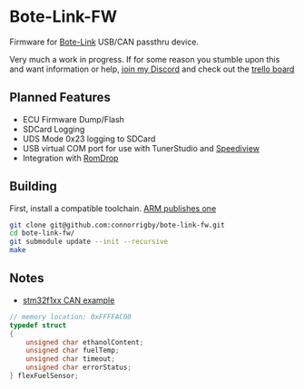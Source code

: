 # Bote-Link-FW

Firmware for [Bote-Link](https://github.com/connorrigby/bote-link) USB/CAN
passthru device.

Very much a work in progress. If for some reason you stumble upon this and want
information or help, [join my Discord](https://discord.gg/epHw2DE) and check
out the [trello board](https://trello.com/b/Xmjmzd9U/botelink-project-board)


## Planned Features

* ECU Firmware Dump/Flash
* SDCard Logging
* UDS Mode 0x23 logging to SDCard
* USB virtual COM port for use with TunerStudio and [Speediview](https://github.com/ConnorRigby/speediview)
* Integration with [RomDrop](https://github.com/speepsio/romdrop)

## Building

First, install a compatible toolchain.
[ARM publishes one](https://developer.arm.com/tools-and-software/open-source-software/developer-tools/gnu-toolchain/gnu-rm)

```bash
git clone git@github.com:connorrigby/bote-link-fw.git
cd bote-link-fw/
git submodule update --init --recursive
make
```

## Notes

* [stm32f1xx CAN example](https://github.com/STMicroelectronics/STM32CubeF1/blob/441b2cbdc25aa50437a59c4bffe22b88e78942c9/Projects/STM3210E_EVAL/Examples/CAN/CAN_Networking/Src/main.c)

```c
// memory location: 0xFFFFAC08
typedef struct
{
    unsigned char ethanolContent;
    unsigned char fuelTemp;
    unsigned char timeout;
    unsigned char errorStatus;
} flexFuelSensor;
```
